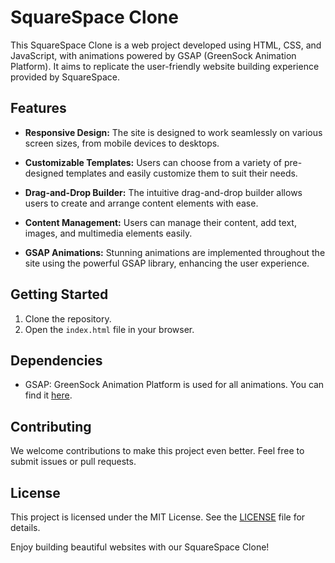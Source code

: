 # SquareSpace Clone

This SquareSpace Clone is a web project developed using HTML, CSS, and JavaScript, with animations powered by GSAP (GreenSock Animation Platform). It aims to replicate the user-friendly website building experience provided by SquareSpace.

## Features
- **Responsive Design:** The site is designed to work seamlessly on various screen sizes, from mobile devices to desktops.

- **Customizable Templates:** Users can choose from a variety of pre-designed templates and easily customize them to suit their needs.

- **Drag-and-Drop Builder:** The intuitive drag-and-drop builder allows users to create and arrange content elements with ease.

- **Content Management:** Users can manage their content, add text, images, and multimedia elements easily.

- **GSAP Animations:** Stunning animations are implemented throughout the site using the powerful GSAP library, enhancing the user experience.

## Getting Started
1. Clone the repository.
2. Open the `index.html` file in your browser.

## Dependencies
- GSAP: GreenSock Animation Platform is used for all animations. You can find it [here](https://greensock.com/gsap).

## Contributing
We welcome contributions to make this project even better. Feel free to submit issues or pull requests.

## License
This project is licensed under the MIT License. See the [LICENSE](LICENSE) file for details.

Enjoy building beautiful websites with our SquareSpace Clone!

